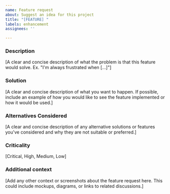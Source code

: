 ```yaml
---
name: Feature request
about: Suggest an idea for this project
title: "[FEATURE] "
labels: enhancement
assignees: ''

---
```


### Description
[A clear and concise description of what the problem is that this feature would solve. Ex. "I'm always frustrated when [...]"]

### Solution
[A clear and concise description of what you want to happen. If possible, include an example of how you would like to see the feature implemented or how it would be used.]

### Alternatives Considered
[A clear and concise description of any alternative solutions or features you've considered and why they are not suitable or preferred.]

### Criticality
[Critical, High, Medium, Low]

### Additional context
[Add any other context or screenshots about the feature request here. This could include mockups, diagrams, or links to related discussions.]
